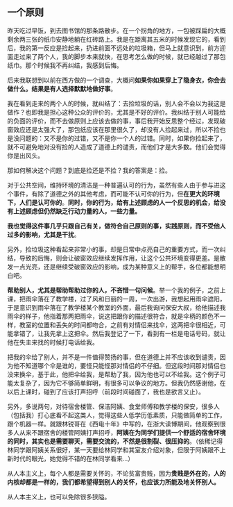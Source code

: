 ## 一个原则

昨天吃过早饭，到去图书馆的那条路散步。在一个拐角的地方，一包被踩扁的大概剩余两三张的纸巾安静地躺在红砖路上。我是在距离其五米的时候发现它的，看到后，我的第一反应是捡起来，扔进前面不远处的垃圾箱，但马上就意识到，前方迎面走过来了两个人，我的脚步本来就快，在思考怎么做的时候，就已经越过了那包纸巾。那个时候我不再纠结，我感到后悔。

后来我联想到以前在西方做的一个调查，大概问**如果你如果穿上了隐身衣，你会去做什么。结果是有人选择默默地做好事**。

我在看到走来的两个人的时候，就纠结了：去捡垃圾的话，别人会不会以为我这是做作？也即我是担心这种公众的评价的，尤其是不好的评价。我纠结于别人可能给的负面的评价，而不去做原则上应该去做的事，事后我开始反思整个经过，发现破窗效应还是太强大了，那包纸应该在那里很久了，却没有人捡起来过，所以不捡也是没问题的：又不是你的过错，又不是你一个人的过错。同时，如果你捡起来了，就不可避免地对没有捡的人造成了道德上的谴责，而他们才是大多数。他们会觉得你是出风头。

那如何解决这个问题？到底是捡还是不捡？我的答案是：捡。

对于公共空间，维持环境的清洁是一种普遍认可的行为，虽然有些人由于参与进这个事件，有除了道德之外的其他考虑，而可能不认可你的行为，但**在更大的环境下，人们是认可你的**。**同时，你的行为，给有上述顾虑的人一个反思的机会，给没有上述顾虑但仍然缺乏行动力量的人，一些力量。**

**我也觉得这件事几乎只跟自己有关，做符合自己原则的事，实践原则，而不受他人过多的影响，尤其是干扰**。

另外，捡垃圾这种看起来非常小的事，却是日常中点亮自己的重要方式，而一次纠结，导致的后悔，则会让破窗效应继续发挥作用，让这个公共环境变得更差。是散发一点光亮，还是继续受破窗效应的影响，成为某种意义上的帮手，各位都能想明白吧。

**帮助别人，尤其是帮助帮助过你的人，不吝惜一句问候**。举一个我的例子，之前上课，把雨伞落在了教学楼，过了风和日丽的一周，一次出游，我想起用雨伞遮阳，于是意识到雨伞落在了教学楼某个教室的外面，最后我询问保安大叔，给他描述我雨伞的样子，他指着那两把雨伞，说这把跟你的描述很符合，就是伞柄的颜色不一样，教室的位置和丢失的时间都吻合，之前有对情侣来找伞，这两把伞很相近，可能拿错了，让我先拿上这把伞。然后我登记了一下，看到有一栏是电话号码，就让他在失主来找的时候打电话给我。

把我的伞给了别人，并不是一件值得赞扬的事，但在道德上并不应该收到谴责，因为他不知道哪个伞是谁的，要怪只能怪那对情侣的不仔细。但这段时间那对情侣也没来换伞，基于此，他把伞给我，是帮助了我，因为他也可以不给我。这个例子可能太复杂了，因为它不够简单鲜明，有很多可以争议的地方。但我仍然感谢他，在以后上课时，碰到了应该打声招呼（前段时间碰面了，我也是欲言又止）。

另外，多说两句，对待宿舍楼管、保洁阿姨、食堂师傅和教学楼的保安，很多人（包括我）打心底看不起这类人，觉得这些人低学历低素质，只能做简单的工作，跟个机器一样。就跟林锐哥在《西电十年》中写的，在浙大读博期间，他观察到很多人从来不跟宿舍的楼管阿姨打声招呼，**阿姨在为同学们提供一个舒适的宿舍环境的同时，其实也是需要聊天，需要交流的，不然是很割裂、很压抑的**。（依稀记得林同学跟阿姨关系很好，某一天要给林同学和其室友介绍对象，但限于阿姨跟不上新时代的眼光，她觉得不错的在林同学看来...）

从人本主义上，每个人都是需要关怀的，不论贫富贵贱，因为**贵贱是外在的，人的内核却都是一样的，我们都希望得到别人的关怀，也应该力所能及地关怀别人。**

从人本主义上，也可以免除很多狭隘。